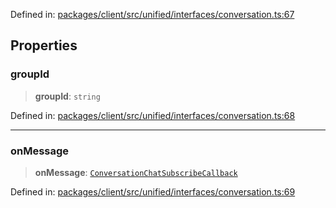 Defined in: [packages/client/src/unified/interfaces/conversation.ts:67](https://github.com/signalwire/signalwire-js/blob/52fa77b6c8db68f4c99b30b3776f45a4309e15bf/packages/client/src/unified/interfaces/conversation.ts#L67)

## Properties

### groupId

> **groupId**: `string`

Defined in: [packages/client/src/unified/interfaces/conversation.ts:68](https://github.com/signalwire/signalwire-js/blob/52fa77b6c8db68f4c99b30b3776f45a4309e15bf/packages/client/src/unified/interfaces/conversation.ts#L68)

***

### onMessage

> **onMessage**: [`ConversationChatSubscribeCallback`](../type-aliases/ConversationChatSubscribeCallback.md)

Defined in: [packages/client/src/unified/interfaces/conversation.ts:69](https://github.com/signalwire/signalwire-js/blob/52fa77b6c8db68f4c99b30b3776f45a4309e15bf/packages/client/src/unified/interfaces/conversation.ts#L69)
